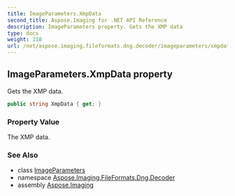 ```yaml
---
title: ImageParameters.XmpData
second_title: Aspose.Imaging for .NET API Reference
description: ImageParameters property. Gets the XMP data
type: docs
weight: 110
url: /net/aspose.imaging.fileformats.dng.decoder/imageparameters/xmpdata/
---
```

## ImageParameters.XmpData property

Gets the XMP data.

```csharp
public string XmpData { get; }
```

### Property Value

The XMP data.

### See Also

* class [ImageParameters](../)
* namespace [Aspose.Imaging.FileFormats.Dng.Decoder](../../imageparameters/)
* assembly [Aspose.Imaging](../../../)


